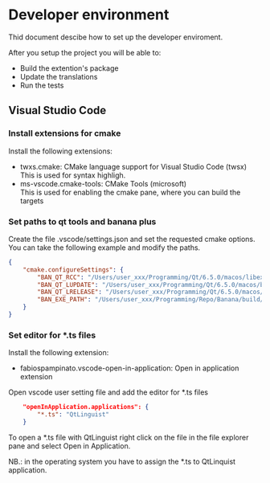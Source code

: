 # Developer environment

Thid document descibe how to set up the developer enviroment.

After you setup the project you will be able to:

- Build the extention's package
- Update the translations
- Run the tests

## Visual Studio Code

### Install extensions for cmake

Install the following extensions:

- twxs.cmake: CMake language support for Visual Studio Code (twsx)  
  This is used for syntax highligh.
- ms-vscode.cmake-tools: CMake Tools (microsoft)  
  This is used for enabling the cmake pane, where you can build the targets

### Set paths to qt tools and banana plus

Create the file .vscode/settings.json and set the requested cmake options. You can take the following example and modify the paths.

```json
{
    "cmake.configureSettings": {
        "BAN_QT_RCC": "/Users/user_xxx/Programming/Qt/6.5.0/macos/libexec/rcc",
        "BAN_QT_LUPDATE": "/Users/user_xxx/Programming/Qt/6.5.0/macos/bin/lupdate",
        "BAN_QT_LRELEASE": "/Users/user_xxx/Programming/Qt/6.5.0/macos/bin/lrelease",
        "BAN_EXE_PATH": "/Users/user_xxx/Programming/Repo/Banana/build/bin/BananaPlus.app/Contents/MacOS/BananaPlus",
    }
}
````

### Set editor for *.ts files

Install the following extension:

- fabiospampinato.vscode-open-in-application: Open in application extension

Open vscode user setting file and add the editor for *.ts files

```json
    "openInApplication.applications": {
        "*.ts": "QtLinguist"
    }
```

To open a *.ts file with QtLinguist right click on the file in the file explorer pane and select Open in Application.

NB.: in the operating system you have to assign the *.ts to QtLinquist application.


